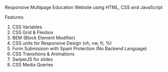 Responsive Multipage Education Website using HTML, CSS and JavaScript

Features:

1. CSS Variables
2. CSS Grid & Flexbox
3. BEM (Block Element Modifier)
4. CSS units for Responsive Design (vh, vw, fr, %)
5. Form Submission with Spam Protection (No Backend Language)
6. CSS Transitions & Animations
7. SwiperJS for slides
8. CSS Media Queries
